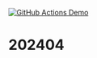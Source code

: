 [![GitHub Actions Demo](https://github.com/chitawebui131/202404/actions/workflows/node.js.yml/badge.svg)](https://github.com/chitawebui131/202404/actions/workflows/node.js.yml)

# 202404
